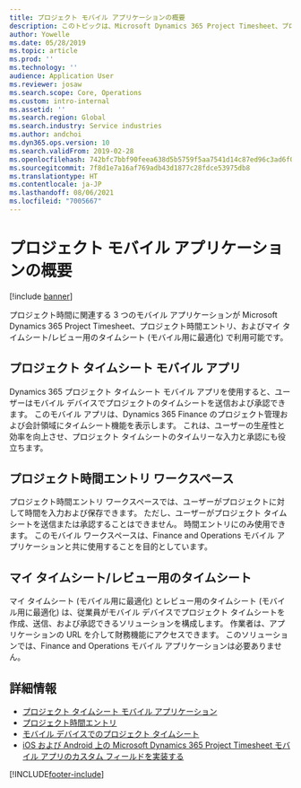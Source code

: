 ```yaml
---
title: プロジェクト モバイル アプリケーションの概要
description: このトピックは、Microsoft Dynamics 365 Project Timesheet、プロジェクト時間エントリ、およびモバイル デバイスで使用可能なマイ タイムシート/タイムシートのためのプロジェクト時間に関連するアプリケーションについて一般的な情報を提供します。
author: Yowelle
ms.date: 05/28/2019
ms.topic: article
ms.prod: ''
ms.technology: ''
audience: Application User
ms.reviewer: josaw
ms.search.scope: Core, Operations
ms.custom: intro-internal
ms.assetid: ''
ms.search.region: Global
ms.search.industry: Service industries
ms.author: andchoi
ms.dyn365.ops.version: 10
ms.search.validFrom: 2019-02-28
ms.openlocfilehash: 742bfc7bbf90feea638d5b5759f5aa7541d14c87ed96c3ad6f074684696e0c73
ms.sourcegitcommit: 7f8d1e7a16af769adb43d1877c28fdce53975db8
ms.translationtype: HT
ms.contentlocale: ja-JP
ms.lasthandoff: 08/06/2021
ms.locfileid: "7005667"
---
```

# <a name="project-mobile-applications-overview"></a>プロジェクト モバイル アプリケーションの概要

[!include [banner](../includes/banner.md)]

プロジェクト時間に関連する 3 つのモバイル アプリケーションが Microsoft Dynamics 365 Project Timesheet、プロジェクト時間エントリ、およびマイ タイムシート/レビュー用のタイムシート (モバイル用に最適化) で利用可能です。

## <a name="project-timesheet-mobile-app"></a>プロジェクト タイムシート モバイル アプリ

Dynamics 365 プロジェクト タイムシート モバイル アプリを使用すると、ユーザーはモバイル デバイスでプロジェクトのタイムシートを送信および承認できます。 このモバイル アプリは、Dynamics 365 Finance のプロジェクト管理および会計領域にタイムシート機能を表示します。 これは、ユーザーの生産性と効率を向上させ、プロジェクト タイムシートのタイムリーな入力と承認にも役立ちます。

## <a name="project-time-entry-workspace"></a>プロジェクト時間エントリ ワークスペース

プロジェクト時間エントリ ワークスペースでは、ユーザーがプロジェクトに対して時間を入力および保存できます。 ただし、ユーザーがプロジェクト タイムシートを送信または承認することはできません。 時間エントリにのみ使用できます。 このモバイル ワークスペースは、Finance and Operations モバイル アプリケーションと共に使用することを目的としています。

## <a name="my-timesheetstimesheets-for-my-review"></a>マイ タイムシート/レビュー用のタイムシート

マイ タイムシート (モバイル用に最適化) とレビュー用のタイムシート (モバイル用に最適化) は、従業員がモバイル デバイスでプロジェクト タイムシートを作成、送信、および承認できるソリューションを構成します。 作業者は、アプリケーションの URL を介して財務機能にアクセスできます。 このソリューションでは、Finance and Operations モバイル アプリケーションは必要ありません。

## <a name="for-more-information"></a>詳細情報

- [プロジェクト タイムシート モバイル アプリケーション](project-timesheet.md)
- [プロジェクト時間エントリ]( project-time-entry-mobile-workspace.md)
- [モバイル デバイスでのプロジェクト タイムシート](Mobile-timesheets.md)
- [iOS および Android 上の Microsoft Dynamics 365 Project Timesheet モバイル アプリのカスタム フィールドを実装する](custom-fields-mobile.md)


[!INCLUDE[footer-include](../includes/footer-banner.md)]